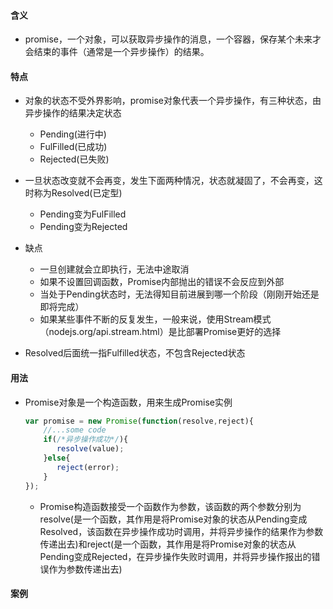 #### 含义

- promise，一个对象，可以获取异步操作的消息，一个容器，保存某个未来才会结束的事件（通常是一个异步操作）的结果。

#### 特点

- 对象的状态不受外界影响，promise对象代表一个异步操作，有三种状态，由异步操作的结果决定状态
  - Pending(进行中)
  - FulFilled(已成功)
  - Rejected(已失败)

- 一旦状态改变就不会再变，发生下面两种情况，状态就凝固了，不会再变，这时称为Resolved(已定型)
  - Pending变为FulFilled
  - Pending变为Rejected

- 缺点
  - 一旦创建就会立即执行，无法中途取消
  - 如果不设置回调函数，Promise内部抛出的错误不会反应到外部
  - 当处于Pending状态时，无法得知目前进展到哪一个阶段（刚刚开始还是即将完成）
  - 如果某些事件不断的反复发生，一般来说，使用Stream模式（nodejs.org/api.stream.html）是比部署Promise更好的选择

- Resolved后面统一指Fulfilled状态，不包含Rejected状态

#### 用法

- Promise对象是一个构造函数，用来生成Promise实例

  ```javascript
  var promise = new Promise(function(resolve,reject){
      //...some code 
      if(/*异步操作成功*/){
         resolve(value);
      }else{
         reject(error);                  
      }
  });
  ```

  - Promise构造函数接受一个函数作为参数，该函数的两个参数分别为resolve(是一个函数，其作用是将Promise对象的状态从Pending变成Resolved，该函数在异步操作成功时调用，并将异步操作的结果作为参数传递出去)和reject(是一个函数，其作用是将Promise对象的状态从Pending变成Rejected，在异步操作失败时调用，并将异步操作报出的错误作为参数传递出去)

#### 案例



